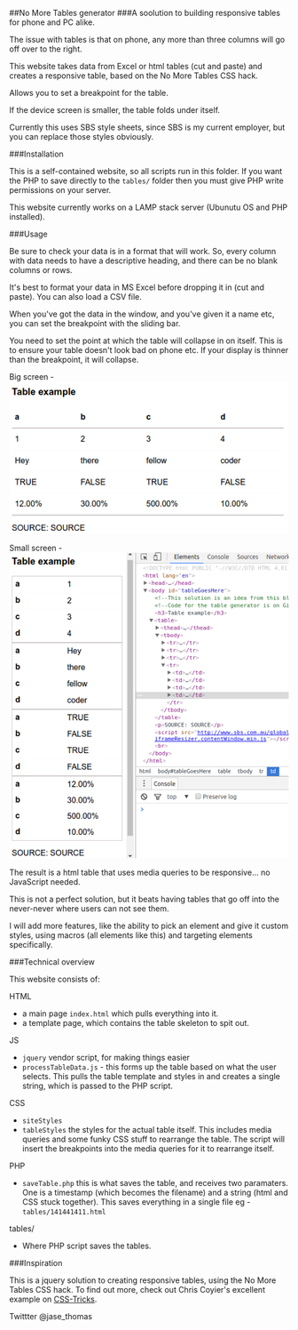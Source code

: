 ##No More Tables generator
###A soolution to building responsive tables for phone and PC alike.

The issue with tables is that on phone, any more than three columns will go off over to the right.

This website takes data from Excel or html tables (cut and paste) and creates a responsive table, based on the No More Tables CSS hack.

Allows you to set a breakpoint for the table.

If the device screen is smaller, the table folds under itself.

Currently this uses SBS style sheets, since SBS is my current employer, but you can replace those styles obviously.

###Installation

This is a self-contained website, so all scripts run in this folder. If you want the PHP to save directly to the ```tables/``` folder then you must give PHP write permissions on your server.

This website currently works on a LAMP stack server (Ubunutu OS and PHP installed).

###Usage

Be sure to check your data is in a format that will work. So, every column with data needs to have a descriptive heading, and there can be no blank columns or rows.

It's best to format your data in MS Excel before dropping it in (cut and paste). You can also load a CSV file.

When you've got the data in the window, and you've given it a name etc, you can set the breakpoint with the sliding bar.

You need to set the point at which the table will collapse in on itself. This is to ensure your table doesn't look bad on phone etc. If your display is thinner than the breakpoint, it will collapse.

Big screen - 
![Table large](readmePics/tableBig.png)

Small screen - 
![Table small](readmePics/tableSmall.png) 

The result is a html table that uses media queries to be responsive... no JavaScript needed.

This is not a perfect solution, but it beats having tables that go off into the never-never where users can not see them.

I will add more features, like the ability to pick an element and give it custom styles, using macros (all elements like this) and targeting elements specifically.

###Technical overview

This website consists of:

HTML
- a main page ```index.html``` which pulls everything into it. 
- a template page, which contains the table skeleton to spit out.

JS
- ```jquery``` vendor script, for making things easier
- ```processTableData.js``` - this forms up the table based on what the user selects. This pulls the table template and styles in and creates a single string, which is passed to the PHP script.

CSS
- ```siteStyles```
- ```tableStyles``` the styles for the actual table itself. This includes media queries and some funky CSS stuff to rearrange the table. The script will insert the breakpoints into the media queries for it to rearrange itself.

PHP
- ```saveTable.php``` this is what saves the table, and receives two paramaters. One is a timestamp (which becomes the filename) and a string (html and CSS stuck together). This saves everything in a single file eg - ```tables/141441411.html```

tables/
- Where PHP script saves the tables.

###Inspiration

This is a jquery solution to creating responsive tables, using the No More Tables CSS hack. To find out more, check out Chris Coyier's excellent example on [CSS-Tricks](https://css-tricks.com/responsive-data-tables/).

Twittter @jase_thomas